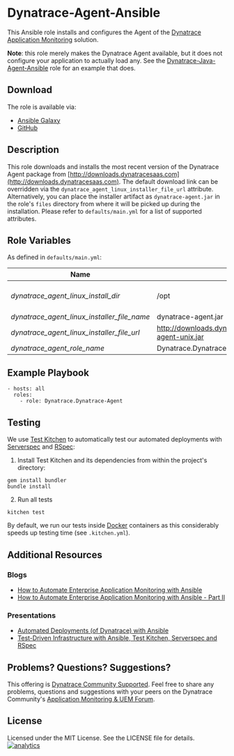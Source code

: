 # Dynatrace-Agent-Ansible

This Ansible role installs and configures the Agent of the [Dynatrace Application Monitoring](http://www.dynatrace.com/en/products/application-monitoring.html) solution.

**Note**: this role merely makes the Dynatrace Agent available, but it does not configure your application to actually load any. See the [Dynatrace-Java-Agent-Ansible](https://github.com/dynatrace/Dynatrace-Java-Agent-Ansible) role for an example that does.

## Download

The role is available via:

- [Ansible Galaxy](https://galaxy.ansible.com/Dynatrace/Dynatrace-Agent)
- [GitHub](https://github.com/Dynatrace/Dynatrace-Agent-Ansible)

## Description

This role downloads and installs the most recent version of the Dynatrace Agent package from [http://downloads.dynatracesaas.com](http://downloads.dynatracesaas.com). The default download link can be overridden via the `dynatrace_agent_linux_installer_file_url` attribute. Alternatively, you can place the installer artifact as `dynatrace-agent.jar` in the role's `files` directory from where it will be picked up during the installation. Please refer to `defaults/main.yml` for a list of supported attributes.

## Role Variables

As defined in ```defaults/main.yml```:

| Name                                        | Default                                                         | Description |
|---------------------------------------------|-----------------------------------------------------------------|-------------|
| *dynatrace_agent_linux_install_dir*         | /opt                                                            | The Dynatrace Agent will be installed into the directory *$dynatrace_agent_linux_install_dir*/dynatrace-*$major*-*$minor*-*$rev*, where *$major*, *$minor* and *$rev* are given by the installer. A symbolic link to the actual installation directory will be created in *$dynatrace_agent_linux_install_dir*/dynatrace. |
| *dynatrace_agent_linux_installer_file_name* | dynatrace-agent.jar                                             | The file name of the Dynatrace Agent installer in the role's ```files``` directory. |
| *dynatrace_agent_linux_installer_file_url*  | http://downloads.dynatracesaas.com/6.2/dynatrace-agent-unix.jar | A HTTP, HTTPS or FTP URL to the Dynatrace Agent installer in the form (http\|https\|ftp)://[user[:pass]]@host.domain[:port]/path. |
| *dynatrace_agent_role_name*                 | Dynatrace.Dynatrace-Agent                                       | The actual name of this role in an [Ansible Playbook's](http://docs.ansible.com/playbooks.html) ```roles``` directory. |

## Example Playbook

```
- hosts: all
  roles:
    - role: Dynatrace.Dynatrace-Agent
```

## Testing

We use [Test Kitchen](http://kitchen.ci) to automatically test our automated deployments with [Serverspec](http://serverspec.org) and [RSpec](http://rspec.info/):

1) Install Test Kitchen and its dependencies from within the project's directory:

```
gem install bundler
bundle install
```

2) Run all tests

```
kitchen test
```

By default, we run our tests inside [Docker](https://www.docker.com/) containers as this considerably speeds up testing time (see `.kitchen.yml`).

## Additional Resources

### Blogs

- [How to Automate Enterprise Application Monitoring with Ansible](http://apmblog.dynatrace.com/2015/03/04/how-to-automate-enterprise-application-monitoring-with-ansible/)
- [How to Automate Enterprise Application Monitoring with Ansible - Part II](http://apmblog.dynatrace.com/2015/04/23/how-to-automate-enterprise-application-monitoring-with-ansible-part-ii/)

### Presentations

- [Automated Deployments (of Dynatrace) with Ansible](http://www.slideshare.net/MartinEtmajer/automated-deployments-with-ansible)
- [Test-Driven Infrastructure with Ansible, Test Kitchen, Serverspec and RSpec](http://www.slideshare.net/MartinEtmajer/testing-ansible-roles-with-test-kitchen-serverspec-and-rspec-48185017)

## Problems? Questions? Suggestions?

This offering is [Dynatrace Community Supported](https://community.dynatrace.com/community/display/DL/Support+Levels#SupportLevels-Communitysupported/NotSupportedbyDynatrace(providedbyacommunitymember)). Feel free to share any problems, questions and suggestions with your peers on the Dynatrace Community's [Application Monitoring & UEM Forum](https://answers.dynatrace.com/spaces/146/index.html).

## License

Licensed under the MIT License. See the LICENSE file for details.
[![analytics](https://www.google-analytics.com/collect?v=1&t=pageview&_s=1&dl=https%3A%2F%2Fgithub.com%2FdynaTrace&dp=%2FDynatrace-Agent-Ansible&dt=Dynatrace-Agent-Ansible&_u=Dynatrace~&cid=github.com%2FdynaTrace&tid=UA-54510554-5&aip=1)]()
